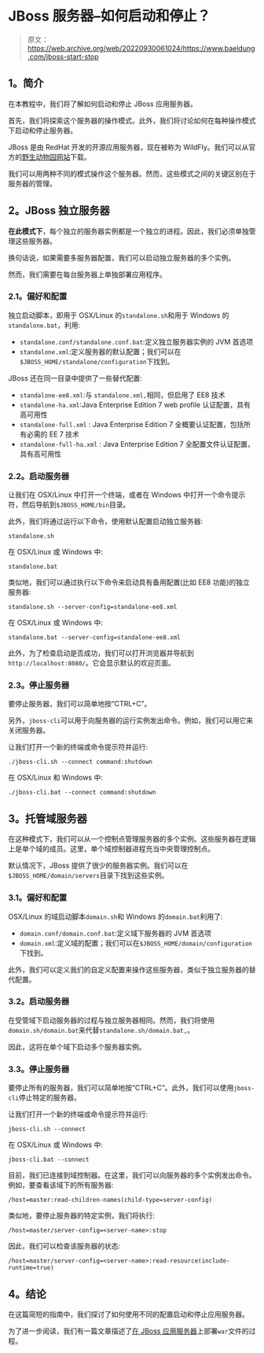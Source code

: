 # JBoss 服务器–如何启动和停止？

> 原文：<https://web.archive.org/web/20220930061024/https://www.baeldung.com/jboss-start-stop>

## **1。简介**

在本教程中，我们将了解如何启动和停止 JBoss 应用服务器。

首先，我们将探索这个服务器的操作模式。此外，我们将讨论如何在每种操作模式下启动和停止服务器。

JBoss 是由 RedHat 开发的开源应用服务器，现在被称为 WildFly。我们可以从官方的[野生动物园网站](https://web.archive.org/web/20220525001826/http://www.wildfly.org/downloads/)下载。

我们可以用两种不同的模式操作这个服务器。然而，这些模式之间的关键区别在于服务器的管理。

## **2。JBoss 独立服务器**

**在此模式下**，每个独立的服务器实例都是一个独立的进程。因此，我们必须单独管理这些服务器。

换句话说，如果需要多服务器配置，我们可以启动独立服务器的多个实例。

然而，我们需要在每台服务器上单独部署应用程序。

### **2.1。偏好和配置**

独立启动脚本，即用于 OSX/Linux 的`standalone.sh`和用于 Windows 的`standalone.bat`，利用:

*   `standalone.conf/standalone.conf.bat`:定义独立服务器实例的 JVM 首选项
*   `standalone.xml`:定义服务器的默认配置；我们可以在`$JBOSS_HOME/standalone/configuration`下找到。

JBoss 还在同一目录中提供了一些替代配置:

*   `standalone-ee8.xml`:与 `standalone.xml,`相同，但启用了 EE8 技术
*   `standalone-ha.xml`:Java Enterprise Edition 7 web profile 认证配置，具有高可用性
*   `standalone-full.xml` : Java Enterprise Edition 7 全概要认证配置，包括所有必需的 EE 7 技术
*   `standalone-full-ha.xml` : Java Enterprise Edition 7 全配置文件认证配置，具有高可用性

### **2.2。启动服务器**

让我们在 OSX/Linux 中打开一个终端，或者在 Windows 中打开一个命令提示符，然后导航到`$JBOSS_HOME/bin`目录。

此外，我们将通过运行以下命令，使用默认配置启动独立服务器:

```
standalone.sh
```

在 OSX/Linux 或 Windows 中:

```
standalone.bat
```

类似地，我们可以通过执行以下命令来启动具有备用配置(比如 EE8 功能)的独立服务器:

```
standalone.sh --server-config=standalone-ee8.xml
```

在 OSX/Linux 或 Windows 中:

```
standalone.bat --server-config=standalone-ee8.xml
```

此外，为了检查启动是否成功，我们可以打开浏览器并导航到`http://localhost:8080/`。它会显示默认的欢迎页面。

### **2.3。停止服务器**

要停止服务器，我们可以简单地按“CTRL+C”。

另外，`jboss-cli`可以用于向服务器的运行实例发出命令。例如，我们可以用它来关闭服务器。

让我们打开一个新的终端或命令提示符并运行:

```
./jboss-cli.sh --connect command:shutdown
```

在 OSX/Linux 和 Windows 中:

```
./jboss-cli.bat --connect command:shutdown
```

## **3。托管域服务器**

在这种模式下，我们可以从一个控制点管理服务器的多个实例。这些服务器在逻辑上是单个域的成员。这里，单个域控制器进程充当中央管理控制点。

默认情况下，JBoss 提供了很少的服务器实例。我们可以在`$JBOSS_HOME/domain/servers`目录下找到这些实例。

### **3.1。偏好和配置**

OSX/Linux 的域启动脚本`domain.sh`和 Windows 的`domain.bat`利用了:

*   `domain.conf/domain.conf.bat`:定义域下服务器的 JVM 首选项
*   `domain.xml`:定义域的配置；我们可以在`$JBOSS_HOME/domain/configuration`下找到。

此外，我们可以定义我们的自定义配置来操作这些服务器，类似于独立服务器的替代配置。

### **3.2。启动服务器**

在受管域下启动服务器的过程与独立服务器相同。然而，我们将使用`domain.sh/domain.bat`来代替`standalone.sh/domain.bat,`。

因此，这将在单个域下启动多个服务器实例。

### **3.3。停止服务器**

要停止所有的服务器，我们可以简单地按“CTRL+C”。此外，我们可以使用`jboss-cli`停止特定的服务器。

让我们打开一个新的终端或命令提示符并运行:

```
jboss-cli.sh --connect
```

在 OSX/Linux 或 Windows 中:

```
jboss-cli.bat --connect
```

目前，我们已连接到域控制器。在这里，我们可以向服务器的多个实例发出命令。例如，要查看该域下的所有服务器:

```
/host=master:read-children-names(child-type=server-config)
```

类似地，要停止服务器的特定实例，我们将执行:

```
/host=master/server-config=<server-name>:stop
```

因此，我们可以检查该服务器的状态:

```
/host=master/server-config=<server-name>:read-resource(include-runtime=true)
```

## **4。结论**

在这篇简短的指南中，我们探讨了如何使用不同的配置启动和停止应用服务器。

为了进一步阅读，我们有一篇文章描述了[在 JBoss 应用服务器](/web/20220525001826/https://www.baeldung.com/jboss-war-deploy)上部署`war`文件的过程。